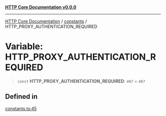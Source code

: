 [**HTTP Core Documentation v0.0.0**](../../README.md)

***

[HTTP Core Documentation](../../modules.md) / [constants](../README.md) / HTTP\_PROXY\_AUTHENTICATION\_REQUIRED

# Variable: HTTP\_PROXY\_AUTHENTICATION\_REQUIRED

> `const` **HTTP\_PROXY\_AUTHENTICATION\_REQUIRED**: `407` = `407`

## Defined in

[constants.ts:45](https://github.com/stonemjs/http-core/blob/89981cacc9858cf786fba9df03b328b6b56a5b75/src/constants.ts#L45)
